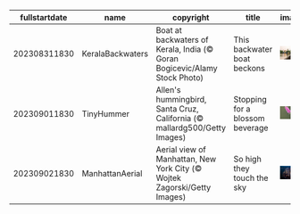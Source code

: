 |fullstartdate|name|copyright|title|image|
|--|--|--|--|--|
202308311830|KeralaBackwaters|Boat at backwaters of Kerala, India (© Goran Bogicevic/Alamy Stock Photo)|This backwater boat beckons|![](/en-IN/2023/09/202308311830KeralaBackwaters.jpg)|
202309011830|TinyHummer|Allen's hummingbird, Santa Cruz, California (© mallardg500/Getty Images)|Stopping for a blossom beverage|![](/en-IN/2023/09/202309011830TinyHummer.jpg)|
202309021830|ManhattanAerial|Aerial view of Manhattan, New York City (© Wojtek Zagorski/Getty Images)|So high they touch the sky|![](/en-IN/2023/09/202309021830ManhattanAerial.jpg)|
